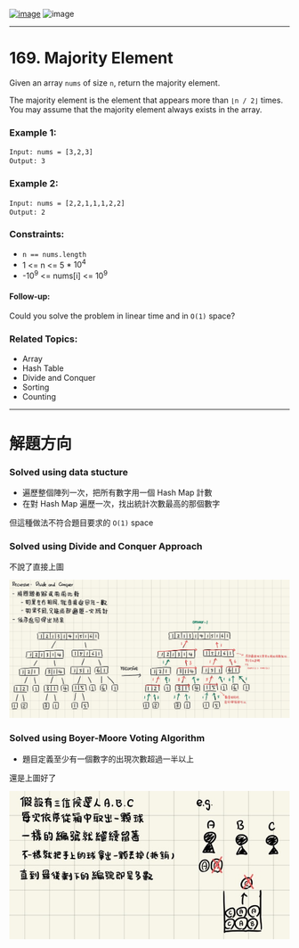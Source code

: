[![image](https://img.shields.io/badge/Leetcode-Link-blue?logo=leetcode)](https://leetcode.com/problems/majority-element/)
![image](https://img.shields.io/badge/Difficulty-Easy-green)

---

# 169. Majority Element

Given an array `nums` of size `n`, return the majority element.

The majority element is the element that appears more than `⌊n / 2⌋` times. You may assume that the majority element always exists in the array.

### Example 1:

```
Input: nums = [3,2,3]
Output: 3
```

### Example 2:

```
Input: nums = [2,2,1,1,1,2,2]
Output: 2
```

### Constraints:

- `n == nums.length`
- 1 <= n <= 5 * $10^4$
- -$10^9$ <= nums[i] <= $10^9$
 
#### Follow-up:

Could you solve the problem in linear time and in `O(1)` space?

### Related Topics:

- Array
- Hash Table
- Divide and Conquer
- Sorting
- Counting

---

# 解題方向

### Solved using data stucture

- 遍歷整個陣列一次，把所有數字用一個 Hash Map 計數
- 在對 Hash Map 遍歷一次，找出統計次數最高的那個數字

但這種做法不符合題目要求的 `O(1)` space

### Solved using Divide and Conquer Approach

不說了直接上圖

![image](./image/divide_and_conquer.jpg)

### Solved using Boyer-Moore Voting Algorithm

- 題目定義至少有一個數字的出現次數超過一半以上

還是上圖好了

![image](./image/boyer_moore_voting.jpg)